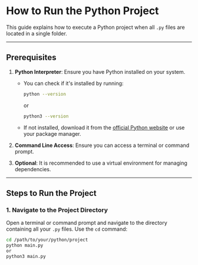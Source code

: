 # How to Run the Python Project

This guide explains how to execute a Python project when all `.py` files are located in a single folder.

---

## Prerequisites

1. **Python Interpreter**: Ensure you have Python installed on your system.
   - You can check if it's installed by running:
     ```bash
     python --version
     ```
     or
     ```bash
     python3 --version
     ```
   - If not installed, download it from the [official Python website](https://www.python.org/downloads/) or use your package manager.

2. **Command Line Access**: Ensure you can access a terminal or command prompt.

3. **Optional**: It is recommended to use a virtual environment for managing dependencies.

---

## Steps to Run the Project

### 1. Navigate to the Project Directory
Open a terminal or command prompt and navigate to the directory containing all your `.py` files. Use the `cd` command:
```bash
cd /path/to/your/python/project
python main.py
or 
python3 main.py
